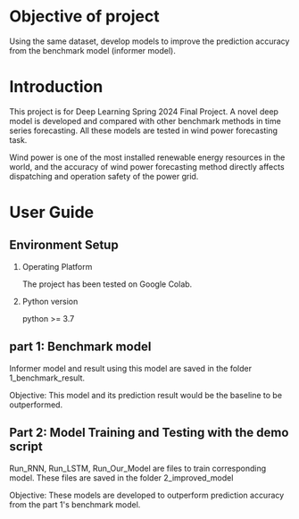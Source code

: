 # Objective of project
Using the same dataset, develop models to improve the prediction accuracy from the benchmark model (informer model). 


# Introduction
This project is for Deep Learning Spring 2024 Final Project. A novel deep model is developed and compared with other benchmark methods in time series forecasting. All these models are tested in wind power forecasting task.

Wind power is one of the most installed renewable energy resources in the world, and the accuracy of wind power forecasting method directly affects dispatching and operation safety of the power grid.




# User Guide
## Environment Setup   
1. Operating Platform

    The project has been tested on Google Colab.
2. Python version

    python >= 3.7


## part 1: Benchmark model

Informer model and result using this model are saved in the folder 1_benchmark_result. 

Objective: This model and its prediction result would be the baseline to be outperformed. 


## Part 2: Model Training and Testing with the demo script

Run_RNN, Run_LSTM, Run_Our_Model are files to train corresponding model.
These files are saved in the folder 2_improved_model

Objective: These models are developed to outperform prediction accuracy from the part 1's benchmark model. 
